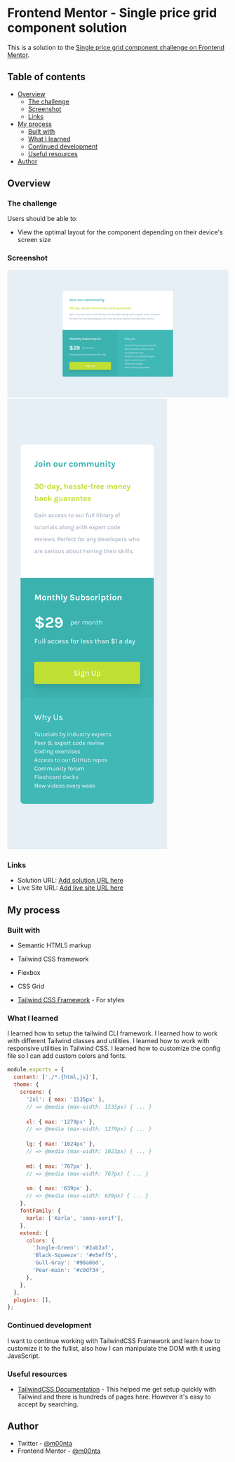 # Frontend Mentor - Single price grid component solution

This is a solution to the [Single price grid component challenge on Frontend Mentor](https://www.frontendmentor.io/challenges/single-price-grid-component-5ce41129d0ff452fec5abbbc).

## Table of contents

- [Overview](#overview)
  - [The challenge](#the-challenge)
  - [Screenshot](#screenshot)
  - [Links](#links)
- [My process](#my-process)
  - [Built with](#built-with)
  - [What I learned](#what-i-learned)
  - [Continued development](#continued-development)
  - [Useful resources](#useful-resources)
- [Author](#author)

## Overview

### The challenge

Users should be able to:

- View the optimal layout for the component depending on their device's screen size

### Screenshot

![](./screenshot.jpg)
![](./screenshot-mobile.jpg)

### Links

- Solution URL: [Add solution URL here](https://github.com/m00nta/single-price-grid-component-master)
- Live Site URL: [Add live site URL here](https://m00nta.github.io/single-price-grid-component-master/)

## My process

### Built with

- Semantic HTML5 markup
- Tailwind CSS framework
- Flexbox
- CSS Grid

- [Tailwind CSS Framework](https://tailwindcss.com/) - For styles

### What I learned

I learned how to setup the tailwind CLI framework.
I learned how to work with different Tailwind classes and utilities.
I learned how to work with responsive utilities in Tailwind CSS.
I learned how to customize the config file so I can add custom colors and fonts.

```js
module.exports = {
  content: ['./*.{html,js}'],
  theme: {
    screens: {
      '2xl': { max: '1535px' },
      // => @media (max-width: 1535px) { ... }

      xl: { max: '1279px' },
      // => @media (max-width: 1279px) { ... }

      lg: { max: '1024px' },
      // => @media (max-width: 1023px) { ... }

      md: { max: '767px' },
      // => @media (max-width: 767px) { ... }

      sm: { max: '639px' },
      // => @media (max-width: 639px) { ... }
    },
    fontFamily: {
      karla: ['Karla', 'sans-serif'],
    },
    extend: {
      colors: {
        'Jungle-Green': '#2ab2af',
        'Black-Squeeze': '#e5eff5',
        'Gull-Gray': '#98a6bd',
        'Pear-main': '#c0df34',
      },
    },
  },
  plugins: [],
};
```

### Continued development

I want to continue working with TailwindCSS Framework and learn how to customize it to the fullist, also how I can manipulate the DOM with it using JavaScript.

### Useful resources

- [TailwindCSS Documentation](https://tailwindcss.com/docs/installation) - This helped me get setup quickly with Tailwind and there is hundreds of pages here. However it's easy to accept by searching.

## Author

- Twitter - [@m00nta](https://twitter.com/m00nta)
- Frontend Mentor - [@m00nta](https://www.frontendmentor.io/profile/m00nta)

